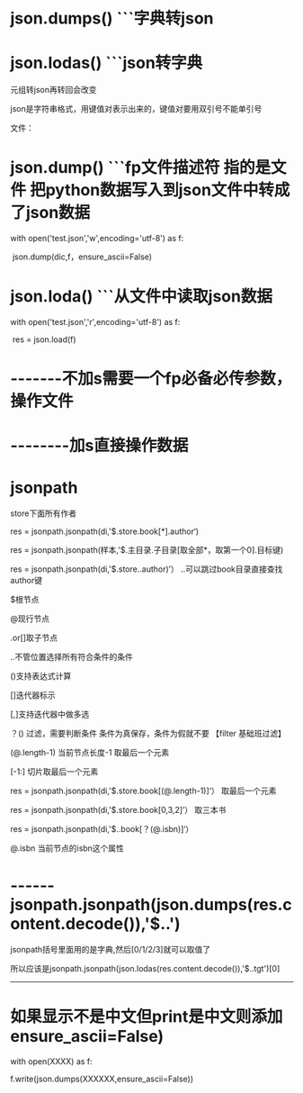 # json.dumps() 		```字典转json

# json.lodas()  		  ```json转字典

元组转json再转回会改变

json是字符串格式，用键值对表示出来的，键值对要用双引号不能单引号

文件：

# json.dump()			```fp文件描述符 指的是文件 			把python数据写入到json文件中转成了json数据

with open('test.json','w',encoding='utf-8') as f:

​	json.dump(dic,f，ensure_ascii=False)







# json.loda()  			 ```从文件中读取json数据

with open('test.json','r',encoding='utf-8') as f:

​	res = json.load(f)





# -------不加s需要一个fp必备必传参数，操作文件

# --------加s直接操作数据



# jsonpath

store下面所有作者

res = jsonpath.jsonpath(di,'$.store.book[*].author‘)

res = jsonpath.jsonpath(样本,'$.主目录.子目录[取全部*，取第一个0].目标键)

res = jsonpath.jsonpath(di,'$.store..author)’）		..可以跳过book目录直接查找author键



$根节点

@现行节点

.or[]取子节点

..不管位置选择所有符合条件的条件

()支持表达式计算

[]迭代器标示

[,]支持迭代器中做多选

？() 过滤，需要判断条件	条件为真保存，条件为假就不要		【filter	基础班过滤】



(@.length-1)		当前节点长度-1		取最后一个元素

[-1:]		切片取最后一个元素

res = jsonpath.jsonpath(di,'$.store.book[(@.length-1)]‘）	取最后一个元素



res = jsonpath.jsonpath(di,'$.store.book[0,3,2]’）	取三本书



res = jsonpath.jsonpath(di,'$..book[？(@.isbn)]‘）

@.isbn	当前节点的isbn这个属性 	





#  ------jsonpath.jsonpath(json.dumps(res.content.decode()),'$..')

jsonpath括号里面用的是字典,然后[0/1/2/3]就可以取值了

所以应该是jsonpath.jsonpath(json.lodas(res.content.decode()),'$..tgt')[0]



----------------

# 如果显示不是中文但print是中文则添加ensure_ascii=False)

with open(XXXX) as f:

 f.write(json.dumps(XXXXXX,ensure_ascii=False))  

